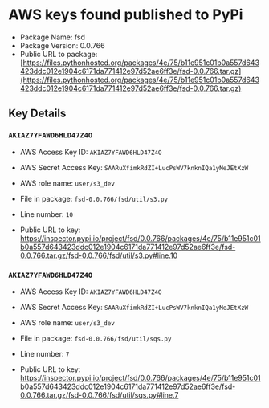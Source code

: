 # AWS keys found published to PyPi

* Package Name: fsd
* Package Version: 0.0.766
* Public URL to package: [https://files.pythonhosted.org/packages/4e/75/b11e951c01b0a557d643423ddc012e1904c6171da771412e97d52ae6ff3e/fsd-0.0.766.tar.gz](https://files.pythonhosted.org/packages/4e/75/b11e951c01b0a557d643423ddc012e1904c6171da771412e97d52ae6ff3e/fsd-0.0.766.tar.gz)

## Key Details

### `AKIAZ7YFAWD6HLD47Z4O`

* AWS Access Key ID: `AKIAZ7YFAWD6HLD47Z4O`
* AWS Secret Access Key: `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` 
* AWS role name: `user/s3_dev`
* File in package: `fsd-0.0.766/fsd/util/s3.py`
* Line number: `10`

* Public URL to key: https://inspector.pypi.io/project/fsd/0.0.766/packages/4e/75/b11e951c01b0a557d643423ddc012e1904c6171da771412e97d52ae6ff3e/fsd-0.0.766.tar.gz/fsd-0.0.766/fsd/util/s3.py#line.10



### `AKIAZ7YFAWD6HLD47Z4O`

* AWS Access Key ID: `AKIAZ7YFAWD6HLD47Z4O`
* AWS Secret Access Key: `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` 
* AWS role name: `user/s3_dev`
* File in package: `fsd-0.0.766/fsd/util/sqs.py`
* Line number: `7`

* Public URL to key: https://inspector.pypi.io/project/fsd/0.0.766/packages/4e/75/b11e951c01b0a557d643423ddc012e1904c6171da771412e97d52ae6ff3e/fsd-0.0.766.tar.gz/fsd-0.0.766/fsd/util/sqs.py#line.7


